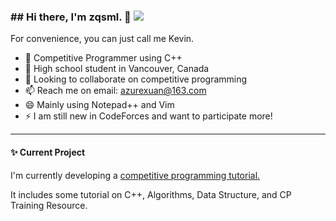 ### ## Hi there, I'm zqsml. 👋 [![ ](https://cfrating.ihcr.top/?user=zqsml&style=flat-square)](https://codeforces.com/profile/zqsml)

<!--
**Embracethemoon/Embracethemoon** is a ✨ _special_ ✨ repository because its `README.md` (this file) appears on your GitHub profile.
-->

For convenience, you can just call me Kevin.

- 🔭 Competitive Programmer using C++
- 🌱 High school student in Vancouver, Canada
- 👯 Looking to collaborate on competitive programming
- 📫 Reach me on email: azurexuan@163.com
- 😄 Mainly using Notepad++ and Vim
- ⚡ I am still new in CodeForces and want to participate more!

---

#### :sparkles: Current Project

I'm currently developing a [competitive programming tutorial.](Embracethemoon.github.io)

It includes some tutorial on C++, Algorithms, Data Structure, and CP Training Resource.
